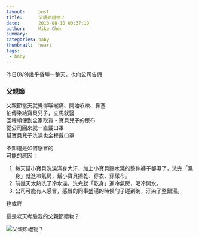 ```yaml
---
layout:     post
title:      父親節禮物？
date:       2018-08-10 09:37:19
author:     Mike Chen
summary:    
categories: baby
thumbnail:  heart
tags:
 - baby
---
```


昨日(8/9)幾乎昏睡一整天，也向公司告假<br>

### 父親節
父親節當天就覺得喉嚨痛、開始咳嗽、鼻塞<br>
怕傳染給寶貝兒子，立馬就醫<br>
回程順便到全家取貨 - 寶貝兒子的尿布<br>
從公司回來就一直戴口罩<br>
幫寶貝兒子洗澡也全程戴口罩<br>

不知道是如何感冒的<br>
可能的原因：<br>
1. 每天幫小寶貝洗澡滿身大汗，加上小寶貝踢水濺的整件褲子都濕了，洗完「濕身」就進冷氣房，幫小寶貝擦乾、穿衣、穿尿布。
2. 前幾天太熱洗了冷水澡，洗完就「乾身」進冷氣房，喝冷開水。
3. 公司可能有人感冒，感冒的同事盛湯的時候勺子碰到碗，汙染了整鍋湯。

也或許<br>

這是老天考驗我的父親節禮物？

![父親節禮物？](https://i.imgur.com/0XKqKDh.jpg)